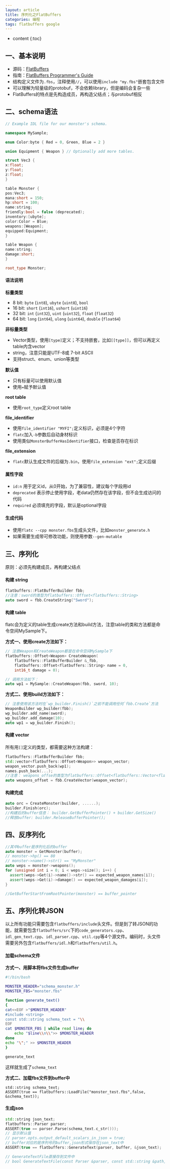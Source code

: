 ```yaml
---
layout: article
title: 序列化之FlatBuffers
categories: 编程
tags: flatbuffers google
---
```


* content
{:toc}
## 一、基本说明

* 源码：[FlatBuffers](https://github.com/google/flatbuffers)
* 指南：[FlatBuffers Programmer's Guide](https://google.github.io/flatbuffers/)
* 结构定义文件为`.fbs`，注释使用`//`，可以使用`include "my.fbs"`嵌套包含文件
* 可以理解为轻量级的protobuf，不会依赖library，但是编码会复杂一些
* FlatBuffers的特点是先构造成员，再构造父结点；与protobuf相反

<!--more-->

## 二、schema语法

  ```c++
// Example IDL file for our monster's schema.

namespace MySample;

enum Color:byte { Red = 0, Green, Blue = 2 }

union Equipment { Weapon } // Optionally add more tables.

struct Vec3 {
  x:float;
  y:float;
  z:float;
}

table Monster {
  pos:Vec3;
  mana:short = 150;
  hp:short = 100;
  name:string;
  friendly:bool = false (deprecated);
  inventory:[ubyte];
  color:Color = Blue;
  weapons:[Weapon];
  equipped:Equipment;
}

table Weapon {
  name:string;
  damage:short;
}

root_type Monster;
  ```

#### 语法说明

**标量类型**

- 8 bit: `byte` (`int8`), `ubyte` (`uint8`), `bool`
- 16 bit: `short` (`int16`), `ushort` (`uint16`)
- 32 bit: `int` (`int32`), `uint` (`uint32`), `float` (`float32`)
- 64 bit: `long` (`int64`), `ulong` (`uint64`), `double` (`float64`)

**非标量类型**

* Vector类型，使用`[type]`定义；不支持嵌套，比如`[[type]]`，但可以再定义table内含vector
* string，注意只能是UTF-8或 7-bit ASCII
* 支持struct、enum、union等类型

**默认值**

* 只有标量可以使用默认值
* 使用`=`赋予默认值

**root table**

* 使用`root_type`定义root table

**file_identifier**

* 使用`file_identifier "MYFI";`定义标识，必须是4个字符
* `flatc`加入`-b`参数后自动身材标识
* 使用类似`MonsterBufferHasIdentifier`接口，检查是否存在标识

**file_extension**

* `flatc`默认生成文件的后缀为`.bin`，使用`file_extension "ext";`定义后缀

#### 属性字段

* `id:n` 用于定义id，从0开始，为了兼容性，建议每个字段用id
* `deprecated` 表示停止使用字段，老data仍然存在该字段，但不会生成访问的代码
* `required` 必须填充的字段，默认是optional字段

#### 生成代码

* 使用`flatc --cpp monster.fbs`生成头文件，比如`monster_generate.h`
* 如果需要生成带可修改功能，则使用参数`--gen-mutable`



## 三、序列化

原则：必须先构建成员，再构建父结点

#### 构建 string

```c++
flatbuffers::FlatBufferBuilder fbb;
//注意：sword的类型为flatbuffers::Offset<flatbuffers::String>
auto sword = fbb.CreateString("Sword");
```

#### 构建 table
flatc会为定义的table生成create方法和build方法，注意table的类和方法都是命令空间MySample下。

**方式一、使用create方法如下：**

```c++
// 注意Weapon和CreateWeapon都是在命令空间MySample下
flatbuffers::Offset<Weapon> CreateWeapon(
    flatbuffers::FlatBufferBuilder &_fbb,
    flatbuffers::Offset<flatbuffers::String> name = 0,
    int16_t damage = 0);

// 调用方法如下：
auto wp1 = MySample::CreateWeapon(fbb, sword, 10);
```

**方式二、使用build方法如下：**

```c++
// 注意使用该方法时在`wp_builder.Finish()`之前不能调用任何`fbb.Create`方法
WeaponBuilder wp_builder(fbb);
wp_builder.add_name(sword);
wp_builder.add_damage(10);
auto wp1 = wp_builder.Finish();
```

#### 构建 vector

所有用`[]`定义的类型，都需要这种方法构建：

```c++
flatbuffers::FlatBufferBuilder fbb;
std::vector<flatbuffers::Offset<Weapon>> weapon_vector;
weapon_vector.push_back(wp1);
names.push_back(...);
//注意： weapons_offse的类型为flatbuffers::Offset<flatbuffers::Vector<flatbuffers::Offset<Weapon>>>
auto weapons_offset = fbb.CreateVector(weapon_vector);
```

#### 构建完成

```c++
auto orc = CreateMonster(builder, ......);
builder.Finish(orc);
//构建后的buffer信息： builder.GetBufferPointer() + builder.GetSize()
//释放buffer: builder.ReleaseBufferPointer();
```



## 四、反序列化

```c++
//其中buffer是序列化后的buffer
auto monster = GetMonster(buffer);
// monster->hp() == 80
// monster->name()->str() == "MyMonster"
auto weps = monster->weapons();
for (unsigned int i = 0; i < weps->size(); i++) {
  assert(weps->Get(i)->name()->str() == expected_weapon_names[i]);
  assert(weps->Get(i)->damage() == expected_weapon_damages[i]);
}

//GetBufferStartFromRootPointer(monster) == buffer_pointer
```



## 五、序列化转JSON

以上所有功能只需要包含`flatbuffers/include`头文件。但是到了转JSON的功能，就需要包含`flatbuffers/src`下的`code_generators.cpp`、`idl_gen_text.cpp`、`idl_parser.cpp`、`util.cpp`等4个源文件。编码时，头文件需要另外包含`flatbuffers/idl.h`和`flatbuffers/util.h`。

#### 加载schema文件

**方式一、用脚本将fbs文件生成buffer**

```bash
#!/bin/bash

MONSTER_HEADER="schema_monster.h"
MONSTER_FBS="monster.fbs"

function generate_text()
{
cat<<EOF >"$MONSTER_HEADER"
#include <string>
const std::string schema_text = "\\
EOF
cat $MONSTER_FBS | while read line; do
    echo "$line\\n\\">> $MONSTER_HEADER
done
echo "\";" >> $MONSTER_HEADER
}

generate_text
```

这样就生成了`schema_text`

**方式二、加载fbs文件到buffer中**

```
std::string schema_text;
ASSERT(true == flatbuffers::LoadFile("monster_test.fbs",false, &schema_text));
```

#### 生成json

```c++
std::string json_text;
flatbuffers::Parser parser;
ASSERT(true == parser.Parse(schema_text.c_str()));
// 显示默认值
// parser.opts.output_default_scalars_in_json = true;
// buffer对应的是序列号的buffer,json形式保存在json_text中
ASSERT(true == flatbuffers::GenerateText(parser, buffer, &json_text);

// GenerateTextFile直接存到文件中
// bool GenerateTextFile(const Parser &parser, const std::string &path, const std::string &file_name)
```

